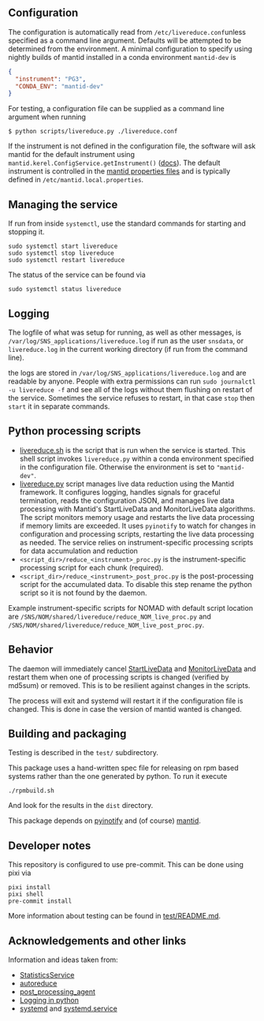 Configuration
-------------

The configuration is automatically read from `/etc/livereduce.conf`unless specified as a command line argument.
Defaults will be attempted to be determined from the environment.
A minimal configuration to specify using nightly builds of mantid installed in a conda environment `mantid-dev` is
```json
{
  "instrument": "PG3",
  "CONDA_ENV": "mantid-dev"
}
```
For testing, a configuration file can be supplied as a command line argument when running
```shell
$ python scripts/livereduce.py ./livereduce.conf
```
If the instrument is not defined in the configuration file,
the software will ask mantid for the default instrument using
`mantid.kerel.ConfigService.getInstrument()` ([docs](https://docs.mantidproject.org/nightly/api/python/mantid/kernel/ConfigServiceImpl.html#mantid.kernel.ConfigServiceImpl.getInstrument)).
The default instrument is controlled in the [mantid properties files](https://docs.mantidproject.org/nightly/concepts/PropertiesFile.html)
and is typically defined in `/etc/mantid.local.properties`.


Managing the service
--------------------

If run from inside `systemctl`, use the standard commands for starting and stopping it.

```shell
sudo systemctl start livereduce
sudo systemctl stop livereduce
sudo systemctl restart livereduce
```
The status of the service can be found via
```shell
sudo systemctl status livereduce
```

Logging
--------

The logfile of what was setup for running, as well as other messages, is
`/var/log/SNS_applications/livereduce.log` if run as the user `snsdata`,
or `livereduce.log` in the current working directory (if run from the
command line).

the logs are stored in `/var/log/SNS_applications/livereduce.log` and are readable by anyone.
People with extra permissions can run ``sudo journalctl -u livereduce -f`` and see all of the logs without them flushing on restart of the service.
Sometimes the service refuses to restart, in that case `stop` then `start` it in separate commands.


Python processing scripts
-------------------------


- [livereduce.sh](../scripts/livereduce.sh) is the script that is run when the service is started.
  This shell script invokes `livereduce.py` within a conda environment
  specified in the configuration file. Otherwise the environment is set to `"mantid-dev"`.
- [livereduce.py](../scripts/livereduce.py) script manages live data reduction using the Mantid framework.
  It configures logging, handles signals for graceful termination, reads the configuration JSON,
  and manages live data processing with Mantid's StartLiveData and MonitorLiveData algorithms.
  The script monitors memory usage and restarts the live data processing if memory limits are exceeded.
  It uses `pyinotify` to watch for changes in configuration and processing scripts,
  restarting the live data processing as needed. The service relies on instrument-specific processing scripts
  for data accumulation and reduction
- `<script_dir>/reduce_<instrument>_proc.py` is the instrument-specific processing script for each chunk (required).
- `<script_dir>/reduce_<instrument>_post_proc.py` is the post-processing script for the accumulated data.
  To disable this step rename the python script so it is not found by the daemon.

Example instrument-specific scripts for NOMAD with default script location are
`/SNS/NOM/shared/livereduce/reduce_NOM_live_proc.py` and
`/SNS/NOM/shared/livereduce/reduce_NOM_live_post_proc.py`.


Behavior
--------

The daemon will immediately cancel
[StartLiveData](http://docs.mantidproject.org/nightly/algorithms/StartLiveData-v1.html)
and
[MonitorLiveData](http://docs.mantidproject.org/nightly/algorithms/MonitorLiveData-v1.html)
and restart them when one of processing scripts is changed (verified
by md5sum) or removed. This is to be resilient against changes in the scripts.

The process will exit and systemd will restart it if the configuration
file is changed. This is done in case the version of mantid wanted is
changed.


Building and packaging
----------------------

Testing is described in the `test/` subdirectory.

This package uses a hand-written spec file for releasing on rpm based systems rather than the one generated by python. To run it execute

```
./rpmbuild.sh
```

And look for the results in the `dist` directory.

This package depends on
[pyinotify](https://github.com/seb-m/pyinotify) and (of course)
[mantid](http://www.mantidproject.org).

Developer notes
---------------

This repository is configured to use pre-commit. This can be done using pixi via

```
pixi install
pixi shell
pre-commit install
```

More information about testing can be found in [test/README.md](test/README.md).

Acknowledgements and other links
--------------------------------
Information and ideas taken from:
* [StatisticsService](https://github.com/neutrons/StatisticsService)
* [autoreduce](https://github.com/mantidproject/autoreduce)
* [post_processing_agent](https://github.com/neutrons/post_processing_agent)
* [Logging in python](https://fangpenlin.com/posts/2012/08/26/good-logging-practice-in-python/)
* [systemd](https://fangpenlin.com/posts/2012/08/26/good-logging-practice-in-python/) and [systemd.service](https://www.freedesktop.org/software/systemd/man/systemd.service.html)
